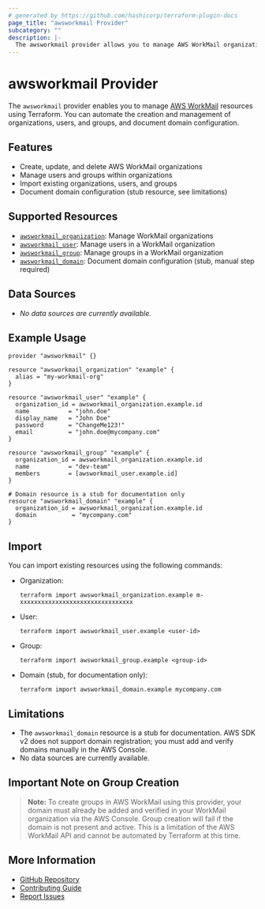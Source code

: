 ```yaml
---
# generated by https://github.com/hashicorp/terraform-plugin-docs
page_title: "awsworkmail Provider"
subcategory: ""
description: |-
  The awsworkmail provider allows you to manage AWS WorkMail organizations, users, and groups with Terraform.
---
```


# awsworkmail Provider

The `awsworkmail` provider enables you to manage [AWS WorkMail](https://aws.amazon.com/workmail/) resources using Terraform. You can automate the creation and management of organizations, users, and groups, and document domain configuration.

## Features

- Create, update, and delete AWS WorkMail organizations
- Manage users and groups within organizations
- Import existing organizations, users, and groups
- Document domain configuration (stub resource, see limitations)

## Supported Resources

- [`awsworkmail_organization`](./resources/organization.md): Manage WorkMail organizations
- [`awsworkmail_user`](./resources/user.md): Manage users in a WorkMail organization
- [`awsworkmail_group`](./resources/group.md): Manage groups in a WorkMail organization
- [`awsworkmail_domain`](./resources/domain.md): Document domain configuration (stub, manual step required)

## Data Sources

- _No data sources are currently available._

## Example Usage

```hcl
provider "awsworkmail" {}

resource "awsworkmail_organization" "example" {
  alias = "my-workmail-org"
}

resource "awsworkmail_user" "example" {
  organization_id = awsworkmail_organization.example.id
  name           = "john.doe"
  display_name   = "John Doe"
  password       = "ChangeMe123!"
  email          = "john.doe@mycompany.com"
}

resource "awsworkmail_group" "example" {
  organization_id = awsworkmail_organization.example.id
  name           = "dev-team"
  members        = [awsworkmail_user.example.id]
}

# Domain resource is a stub for documentation only
resource "awsworkmail_domain" "example" {
  organization_id = awsworkmail_organization.example.id
  domain          = "mycompany.com"
}
```

## Import

You can import existing resources using the following commands:

- Organization:
  ```
  terraform import awsworkmail_organization.example m-xxxxxxxxxxxxxxxxxxxxxxxxxxxxxxxx
  ```
- User:
  ```
  terraform import awsworkmail_user.example <user-id>
  ```
- Group:
  ```
  terraform import awsworkmail_group.example <group-id>
  ```
- Domain (stub, for documentation only):
  ```
  terraform import awsworkmail_domain.example mycompany.com
  ```

## Limitations

- The `awsworkmail_domain` resource is a stub for documentation. AWS SDK v2 does not support domain registration; you must add and verify domains manually in the AWS Console.
- No data sources are currently available.

## Important Note on Group Creation

> **Note:** To create groups in AWS WorkMail using this provider, your domain must already be added and verified in your WorkMail organization via the AWS Console. Group creation will fail if the domain is not present and active. This is a limitation of the AWS WorkMail API and cannot be automated by Terraform at this time.

## More Information

- [GitHub Repository](https://github.com/gfnogueira/terraform-provider-awsworkmail)
- [Contributing Guide](../CONTRIBUTING.md)
- [Report Issues](https://github.com/gfnogueira/terraform-provider-awsworkmail/issues)
